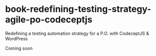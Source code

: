 # book-redefining-testing-strategy-agile-po-codeceptjs
Redefining a testing automation strategy for a P.O. with CodeceptJS &amp; WordPress

Coming soon
